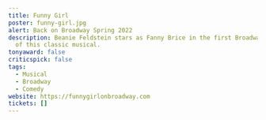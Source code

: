 ```yaml
---
title: Funny Girl
poster: funny-girl.jpg
alert: Back on Broadway Spring 2022
description: Beanie Feldstein stars as Fanny Brice in the first Broadway revival
  of this classic musical.
tonyaward: false
criticspick: false
tags: 
  - Musical
  - Broadway
  - Comedy
website: https://funnygirlonbroadway.com
tickets: []
---
```


